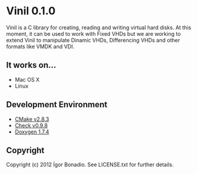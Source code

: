 Vinil 0.1.0
===========

Vinil is a C library for creating, reading and writing virtual hard disks. At this moment, it can be used to work with Fixed VHDs but we are working to extend Vinil to manipulate Dinamic VHDs, Differencing VHDs and other formats like VMDK and VDI.

It works on...
--------------

- Mac OS X
- Linux

Development Environment
-----------------------

- [CMake v2.8.3](http://www.cmake.org "CMake v2.8.3")
- [Check v0.9.8](http://check.sourceforge.net "Check v0.9.8")
- [Doxygen 1.7.4](www.doxygen.org/ "Doxygen 1.7.4")

Copyright
---------

Copyright (c) 2012 Ígor Bonadio. See LICENSE.txt for
further details.
